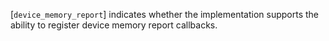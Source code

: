 [`device_memory_report`] indicates
whether the implementation supports the ability to register device
memory report callbacks.